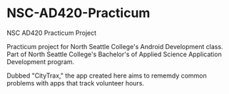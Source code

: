 # NSC-AD420-Practicum
NSC AD420 Practicum Project

Practicum project for North Seattle College's Android Development class. Part of North Seattle College's Bachelor's of Applied Science Application Development program.

Dubbed "CityTrax," the app created here aims to rememdy common problems with apps that track volunteer hours.  
